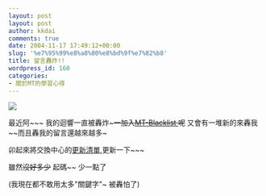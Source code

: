 ```yaml
---
layout: post
layout: post
author: kkdai
comments: true
date: 2004-11-17 17:49:12+00:00
slug: '%e7%95%99%e8%a8%80%e8%bd%9f%e7%82%b8'
title: 留言轟炸!!
wordpress_id: 160
categories:
- 關於MT的學習心得
---
```


[![](http://www.jayallen.org/misc/mtblacklist.png)](http://www.jayallen.org/projects/mt-blacklist)

最近阿~~~ 我的迴響一直被轟炸~~~一加入[MT-Blacklist ](http://www.jayallen.org/comment_spam/)呢~~ 又會有一堆新的來轟我~~而且轟我的留言還越來越多~

卯起來將交換中心的[更新清單](http://www.jayallen.org/comment_spam/blacklist.txt),更新一下~~~

雖然~~沒好多少~~ 起碼~~ 少一點了

(我現在都不敢用太多"關鍵字"~ 被轟怕了)
